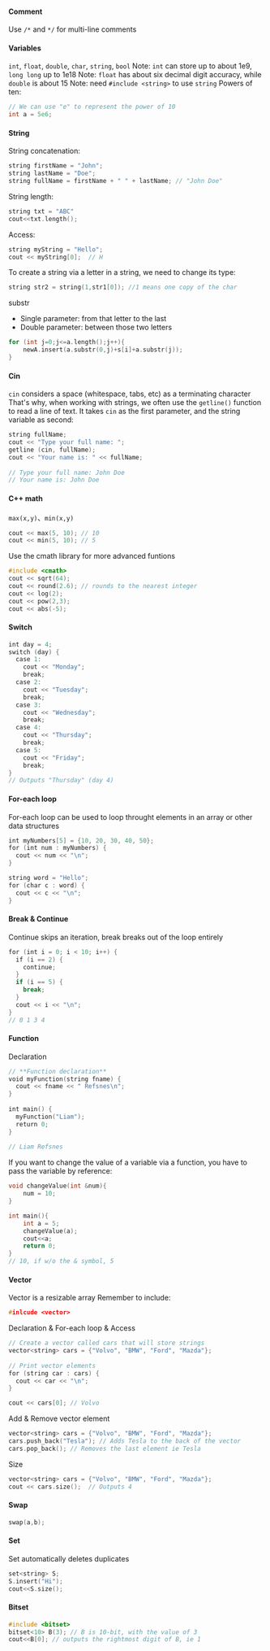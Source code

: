 #### Comment
Use `/*` and `*/` for multi-line comments

#### Variables
`int`, `float`, `double`, `char`, `string`, `bool`
Note: `int` can store up to about 1e9, `long long` up to 1e18
Note: `float` has about six decimal digit accuracy, while `double` is about 15
Note: need  `#include <string>` to use `string`
Powers of ten:
```C++
// We can use "e" to represent the power of 10
int a = 5e6;
```

#### String
String concatenation:
```C++
string firstName = "John";  
string lastName = "Doe";  
string fullName = firstName + " " + lastName; // "John Doe"
```
String length:
```C++
string txt = "ABC"
cout<<txt.length();
```
Access:
```C++
string myString = "Hello";  
cout << myString[0];  // H
```
To create a string via a letter in a string, we need to change its type:
```C++
string str2 = string(1,str1[0]); //1 means one copy of the char
```
substr
- Single parameter: from that letter to the last
- Double parameter: between those two letters
```C++
for (int j=0;j<=a.length();j++){
	newA.insert(a.substr(0,j)+s[i]+a.substr(j));
}
```

#### Cin
`cin` considers a space (whitespace, tabs, etc) as a terminating character
That's why, when working with strings, we often use the `getline()` function to read a line of text. It takes `cin` as the first parameter, and the string variable as second:
```C++
string fullName;  
cout << "Type your full name: ";  
getline (cin, fullName);  
cout << "Your name is: " << fullName;  
  
// Type your full name: John Doe  
// Your name is: John Doe
```

#### C++ math
`max(x,y)`、`min(x,y)`
```C++
cout << max(5, 10); // 10
cout << min(5, 10); // 5
```
Use the cmath library for more advanced funtions
```C++
#include <cmath>
cout << sqrt(64);  
cout << round(2.6); // rounds to the nearest integer
cout << log(2);
cout << pow(2,3);
cout << abs(-5);
```

#### Switch
```C++
int day = 4;  
switch (day) {  
  case 1:  
    cout << "Monday";  
    break;  
  case 2:  
    cout << "Tuesday";  
    break;  
  case 3:  
    cout << "Wednesday";  
    break;  
  case 4:  
    cout << "Thursday";  
    break;  
  case 5:  
    cout << "Friday";  
    break;
}  
// Outputs "Thursday" (day 4)
```

#### For-each loop
For-each loop can be used to loop throught elements in an array or other data structures
```C++
int myNumbers[5] = {10, 20, 30, 40, 50};  
for (int num : myNumbers) {  
  cout << num << "\n";  
}

string word = "Hello";  
for (char c : word) {  
  cout << c << "\n";  
}
```

#### Break & Continue
Continue skips an iteration, break breaks out of the loop entirely
```C++
for (int i = 0; i < 10; i++) {  
  if (i == 2) {  
    continue;  
  } 
  if (i == 5) {
    break;
  }
  cout << i << "\n";  
}
// 0 1 3 4
```

#### Function
Declaration
```C++
// **Function declaration**  
void myFunction(string fname) {  
  cout << fname << " Refsnes\n";  
}  
  
int main() {  
  myFunction("Liam");  
  return 0;  
}  
  
// Liam Refsnes  
```
If you want to change the value of a variable via a function, you have to pass the variable by reference:
```C++
void changeValue(int &num){
    num = 10;
}

int main(){
    int a = 5;
    changeValue(a);
    cout<<a;
    return 0;
}
// 10, if w/o the & symbol, 5
```

#### Vector
Vector is a resizable array
Remember to include:
```C++
#inlcude <vector>
```
Declaration & For-each loop & Access
```C++
// Create a vector called cars that will store strings  
vector<string> cars = {"Volvo", "BMW", "Ford", "Mazda"};  
  
// Print vector elements  
for (string car : cars) {  
  cout << car << "\n";  
}

cout << cars[0]; // Volvo
```
Add & Remove vector element
```C++
vector<string> cars = {"Volvo", "BMW", "Ford", "Mazda"};  
cars.push_back("Tesla"); // Adds Tesla to the back of the vector
cars.pop_back(); // Removes the last element ie Tesla
```
Size
```C++
vector<string> cars = {"Volvo", "BMW", "Ford", "Mazda"};  
cout << cars.size();  // Outputs 4
```

#### Swap
```C++
swap(a,b);
```

#### Set
Set automatically deletes duplicates
```C++
set<string> S;
S.insert("Hi");
cout<<S.size();
```

#### Bitset
```C++
#include <bitset>
bitset<10> B(3); // B is 10-bit, with the value of 3
cout<<B[0]; // outputs the rightmost digit of B, ie 1
```